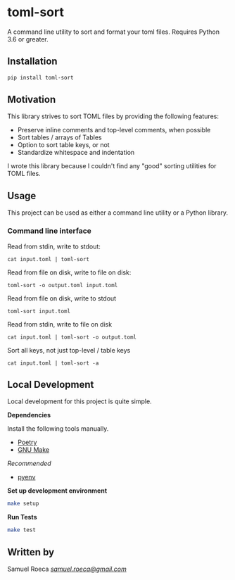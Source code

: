 # toml-sort

A command line utility to sort and format your toml files. Requires Python 3.6 or greater.

## Installation

```bash
pip install toml-sort
```

## Motivation

 This library strives to sort TOML files by providing the following features:

* Preserve inline comments and top-level comments, when possible
* Sort tables / arrays of Tables
* Option to sort table keys, or not
* Standardize whitespace and indentation

I wrote this library because I couldn't find any "good" sorting utilities for TOML files.

## Usage

This project can be used as either a command line utility or a Python library.

### Command line interface

Read from stdin, write to stdout:

    cat input.toml | toml-sort

Read from file on disk, write to file on disk:

    toml-sort -o output.toml input.toml

Read from file on disk, write to stdout

    toml-sort input.toml

Read from stdin, write to file on disk

    cat input.toml | toml-sort -o output.toml

Sort all keys, not just top-level / table keys

    cat input.toml | toml-sort -a

## Local Development

Local development for this project is quite simple.

**Dependencies**

Install the following tools manually.

* [Poetry](https://github.com/sdispater/poetry#installation)
* [GNU Make](https://www.gnu.org/software/make/)

*Recommended*

* [pyenv](https://github.com/pyenv/pyenv)

**Set up development environment**

```bash
make setup
```

**Run Tests**

```bash
make test
```

## Written by

Samuel Roeca *samuel.roeca@gmail.com*

